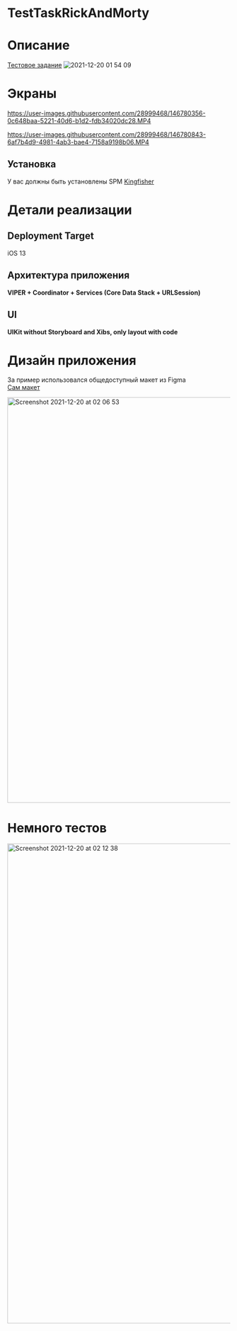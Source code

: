 # TestTaskRickAndMorty
# Описание
<a href="https://app.staply.co/n/b1e72e43">Тестовое задание</a>
![2021-12-20 01 54 09](https://user-images.githubusercontent.com/28999468/146693895-444ff7c9-831f-42a7-a593-350ec9d137bf.jpg)
# Экраны
 
https://user-images.githubusercontent.com/28999468/146780356-0c648baa-5221-40d6-b1d2-fdb34020dc28.MP4

https://user-images.githubusercontent.com/28999468/146780843-6af7b4d9-4981-4ab3-bae4-7158a9198b06.MP4
## Установка
У вас должны быть установлены SPM <a href="https://github.com/onevcat/Kingfisher">Kingfisher</a>

# Детали реализации
## Deployment Target
iOS 13
## Архитектура приложения
**VIPER + Coordinator + Services (Core Data Stack + URLSession)**<br>
## UI
**UIKit without Storyboard and Xibs, only layout with code**<br>

# Дизайн приложения

За пример использовался общедоступный макет из Figma
<br><a href="https://www.figma.com/file/xOgqbbqNwGiIqI5Ni9GR0v/Rick-and-Morty---Test-Developer-iOS-(Community)?node-id=0%3A1">Сам макет</a>

<img width="916" alt="Screenshot 2021-12-20 at 02 06 53" src="https://user-images.githubusercontent.com/28999468/146694230-cdf1531c-14f7-459b-a53a-0cbdd2f786d4.png">

# Немного тестов
<img width="1084" alt="Screenshot 2021-12-20 at 02 12 38" src="https://user-images.githubusercontent.com/28999468/146694382-5dabd5d3-3f1b-4ab3-8c33-0f07ac1c9161.png">
